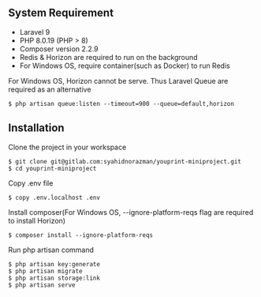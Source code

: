 ## System Requirement

- Laravel 9
- PHP 8.0.19 (PHP > 8)
- Composer version 2.2.9
- Redis & Horizon are required to run on the background
- For Windows OS, require container(such as Docker) to run Redis

For Windows OS, Horizon cannot be serve. Thus Laravel Queue are required as an alternative

    $ php artisan queue:listen --timeout=900 --queue=default,horizon

## Installation

Clone the project in your workspace

    $ git clone git@gitlab.com:syahidnorazman/youprint-miniproject.git
    $ cd youprint-miniproject

Copy .env file

    $ copy .env.localhost .env

Install composer(For Windows OS, --ignore-platform-reqs flag are required to install Horizon)

    $ composer install --ignore-platform-reqs

Run php artisan command

    $ php artisan key:generate
    $ php artisan migrate
    $ php artisan storage:link
    $ php artisan serve
